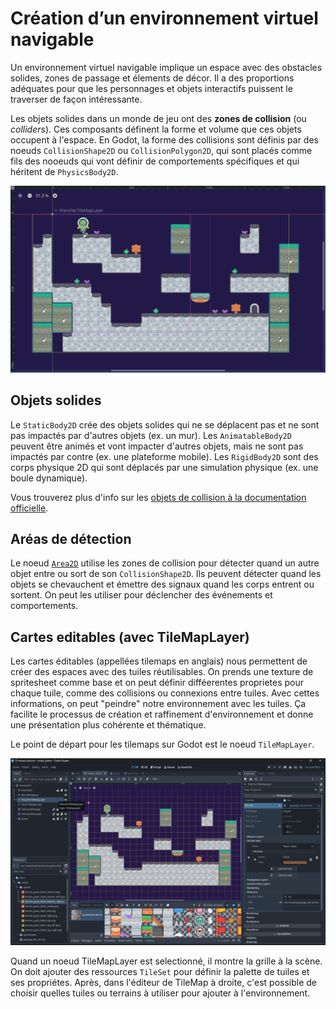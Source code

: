 # Création d’un environnement virtuel navigable

Un environnement virtuel navigable implique un espace avec des obstacles solides, zones de passage et élements de décor. Il a des proportions adéquates pour que les personnages et objets interactifs puissent le traverser de façon intéressante.

Les objets solides dans un monde de jeu ont des **zones de collision** (ou *colliders*). Ces composants définent la forme et volume que ces objets occupent à l'espace. En Godot, la forme des collisions sont définis par des noeuds `CollisionShape2D` ou `CollisionPolygon2D`, qui sont placés comme fils des nooeuds qui vont définir de comportements spécifiques et qui héritent de `PhysicsBody2D`.

![Exemple de niveau dans l'éditeur Godot et ses zones de collision.](image.png)

## Objets solides

Le `StaticBody2D` crée des objets solides qui ne se déplacent pas et ne sont pas impactés par d'autres objets (ex. un mur). Les `AnimatableBody2D` peuvent être animés et vont impacter d'autres objets, mais ne sont pas impactés par contre (ex. une plateforme mobile). Les `RigidBody2D` sont des corps physique 2D qui sont déplacés par une simulation physique (ex. une boule dynamique). 

Vous trouverez plus d'info sur les [objets de collision à la documentation officielle](https://docs.godotengine.org/fr/4.x/tutorials/physics/physics_introduction.html#collision-objects).

## Aréas de détection

Le noeud [`Area2D`](https://docs.godotengine.org/fr/4.x/tutorials/physics/physics_introduction.html#area2d) utilise les zones de collision pour détecter quand un autre objet entre ou sort de son `CollisionShape2D`.  Ils peuvent détecter quand les objets se chevauchent et émettre des signaux quand les corps entrent ou sortent. On peut les utiliser pour déclencher des événements et comportements. 

## Cartes editables (avec **TileMapLayer**)

Les cartes éditables (appellées tilemaps en anglais) nous permettent de créer des espaces avec des tuiles réutilisables. On prends une texture de spritesheet comme base et on peut définir difféerentes proprietes pour chaque tuile, comme des collisions ou connexions entre tuiles. Avec cettes informations, on peut "peindre"
notre environnement avec les tuiles. Ça facilite le processus de création et raffinement d'environnement et donne une présentation plus cohérente et thématique.

Le point de départ pour les tilemaps sur Godot est le noeud `TileMapLayer`. 

![TileMapLayer avec l'éditeur de TileMap activé.](<Capture d’écran 2025-09-18 105034.png>)

Quand un noeud TileMapLayer est selectionné, il montre la grille à la scène. On doit ajouter des ressources `TileSet` pour définir la palette de tuiles et ses propriétes. Après, dans l'éditeur de TileMap à droite, c'est possible de choisir quelles tuiles ou terrains à utiliser pour ajouter à l'environnement.